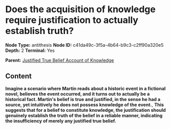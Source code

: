 # Does the acquisition of knowledge require justification to actually establish truth?

**Node Type:** antithesis
**Node ID:** c41da49c-3f5a-4b64-b9c3-c2ff90a320e5
**Depth:** 2
**Terminal:** Yes

**Parent:** [Justified True Belief Account of Knowledge](justified-true-belief-account-of-knowledge.md)

## Content

**Imagine a scenario where Martin reads about a historic event in a fictional novel, believes the event occurred, and it turns out to actually be a historical fact. Martin's belief is true and justified, in the sense he had a source, yet intuitively he does not possess knowledge of the event.**, **This suggests that for a belief to constitute knowledge, the justification should genuinely establish the truth of the belief in a reliable manner, indicating the insufficiency of merely any justified true belief.**

